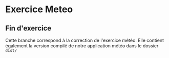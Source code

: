 # Exercice Meteo

## Fin d'exercice

Cette branche correspond à la correction de l'exercice météo. Elle contient également la version compilé de notre application météo dans le dossier `dist/`
